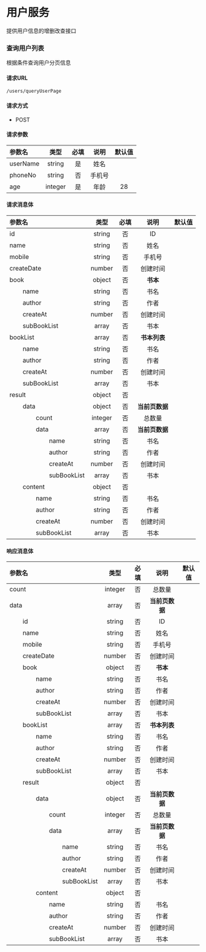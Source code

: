 # 用户服务
提供用户信息的增删改查接口

### 查询用户列表
根据条件查询用户分页信息

####  请求URL
```
/users/queryUserPage
```

####  请求方式
- POST

#### 请求参数
|                   参数名                   |类型|必填|说明|默认值|
|:-------|:-------:|:-------:|:-------:|:-------:|
|userName|string|是|姓名||
|phoneNo|string|否|手机号||
|age|integer|是|年龄|28|

#### 请求消息体
|                   参数名                   |类型|必填|说明|默认值|
|:-------|:-------:|:-------:|:-------:|:-------:|
|id|string|否|ID||
|name|string|否|姓名||
|mobile|string|否|手机号||
|createDate|number|否|创建时间||
|book|object|否|**书本**||
|&nbsp;&nbsp;&nbsp;&nbsp;&nbsp;&nbsp;&nbsp;&nbsp;name|string|否|书名||
|&nbsp;&nbsp;&nbsp;&nbsp;&nbsp;&nbsp;&nbsp;&nbsp;author|string|否|作者||
|&nbsp;&nbsp;&nbsp;&nbsp;&nbsp;&nbsp;&nbsp;&nbsp;createAt|number|否|创建时间||
|&nbsp;&nbsp;&nbsp;&nbsp;&nbsp;&nbsp;&nbsp;&nbsp;subBookList|array|否|书本||
|bookList|array|否|**书本列表**||
|&nbsp;&nbsp;&nbsp;&nbsp;&nbsp;&nbsp;&nbsp;&nbsp;name|string|否|书名||
|&nbsp;&nbsp;&nbsp;&nbsp;&nbsp;&nbsp;&nbsp;&nbsp;author|string|否|作者||
|&nbsp;&nbsp;&nbsp;&nbsp;&nbsp;&nbsp;&nbsp;&nbsp;createAt|number|否|创建时间||
|&nbsp;&nbsp;&nbsp;&nbsp;&nbsp;&nbsp;&nbsp;&nbsp;subBookList|array|否|书本||
|result|object|否|||
|&nbsp;&nbsp;&nbsp;&nbsp;&nbsp;&nbsp;&nbsp;&nbsp;data|object|否|**当前页数据**||
|&nbsp;&nbsp;&nbsp;&nbsp;&nbsp;&nbsp;&nbsp;&nbsp;&nbsp;&nbsp;&nbsp;&nbsp;&nbsp;&nbsp;&nbsp;&nbsp;count|integer|否|总数量||
|&nbsp;&nbsp;&nbsp;&nbsp;&nbsp;&nbsp;&nbsp;&nbsp;&nbsp;&nbsp;&nbsp;&nbsp;&nbsp;&nbsp;&nbsp;&nbsp;data|array|否|**当前页数据**||
|&nbsp;&nbsp;&nbsp;&nbsp;&nbsp;&nbsp;&nbsp;&nbsp;&nbsp;&nbsp;&nbsp;&nbsp;&nbsp;&nbsp;&nbsp;&nbsp;&nbsp;&nbsp;&nbsp;&nbsp;&nbsp;&nbsp;&nbsp;&nbsp;name|string|否|书名||
|&nbsp;&nbsp;&nbsp;&nbsp;&nbsp;&nbsp;&nbsp;&nbsp;&nbsp;&nbsp;&nbsp;&nbsp;&nbsp;&nbsp;&nbsp;&nbsp;&nbsp;&nbsp;&nbsp;&nbsp;&nbsp;&nbsp;&nbsp;&nbsp;author|string|否|作者||
|&nbsp;&nbsp;&nbsp;&nbsp;&nbsp;&nbsp;&nbsp;&nbsp;&nbsp;&nbsp;&nbsp;&nbsp;&nbsp;&nbsp;&nbsp;&nbsp;&nbsp;&nbsp;&nbsp;&nbsp;&nbsp;&nbsp;&nbsp;&nbsp;createAt|number|否|创建时间||
|&nbsp;&nbsp;&nbsp;&nbsp;&nbsp;&nbsp;&nbsp;&nbsp;&nbsp;&nbsp;&nbsp;&nbsp;&nbsp;&nbsp;&nbsp;&nbsp;&nbsp;&nbsp;&nbsp;&nbsp;&nbsp;&nbsp;&nbsp;&nbsp;subBookList|array|否|书本||
|&nbsp;&nbsp;&nbsp;&nbsp;&nbsp;&nbsp;&nbsp;&nbsp;content|object|否|||
|&nbsp;&nbsp;&nbsp;&nbsp;&nbsp;&nbsp;&nbsp;&nbsp;&nbsp;&nbsp;&nbsp;&nbsp;&nbsp;&nbsp;&nbsp;&nbsp;name|string|否|书名||
|&nbsp;&nbsp;&nbsp;&nbsp;&nbsp;&nbsp;&nbsp;&nbsp;&nbsp;&nbsp;&nbsp;&nbsp;&nbsp;&nbsp;&nbsp;&nbsp;author|string|否|作者||
|&nbsp;&nbsp;&nbsp;&nbsp;&nbsp;&nbsp;&nbsp;&nbsp;&nbsp;&nbsp;&nbsp;&nbsp;&nbsp;&nbsp;&nbsp;&nbsp;createAt|number|否|创建时间||
|&nbsp;&nbsp;&nbsp;&nbsp;&nbsp;&nbsp;&nbsp;&nbsp;&nbsp;&nbsp;&nbsp;&nbsp;&nbsp;&nbsp;&nbsp;&nbsp;subBookList|array|否|书本||

#### 响应消息体
|                   参数名                   |类型|必填|说明|默认值|
|:-------|:-------:|:-------:|:-------:|:-------:|
|count|integer|否|总数量||
|data|array|否|**当前页数据**||
|&nbsp;&nbsp;&nbsp;&nbsp;&nbsp;&nbsp;&nbsp;&nbsp;id|string|否|ID||
|&nbsp;&nbsp;&nbsp;&nbsp;&nbsp;&nbsp;&nbsp;&nbsp;name|string|否|姓名||
|&nbsp;&nbsp;&nbsp;&nbsp;&nbsp;&nbsp;&nbsp;&nbsp;mobile|string|否|手机号||
|&nbsp;&nbsp;&nbsp;&nbsp;&nbsp;&nbsp;&nbsp;&nbsp;createDate|number|否|创建时间||
|&nbsp;&nbsp;&nbsp;&nbsp;&nbsp;&nbsp;&nbsp;&nbsp;book|object|否|**书本**||
|&nbsp;&nbsp;&nbsp;&nbsp;&nbsp;&nbsp;&nbsp;&nbsp;&nbsp;&nbsp;&nbsp;&nbsp;&nbsp;&nbsp;&nbsp;&nbsp;name|string|否|书名||
|&nbsp;&nbsp;&nbsp;&nbsp;&nbsp;&nbsp;&nbsp;&nbsp;&nbsp;&nbsp;&nbsp;&nbsp;&nbsp;&nbsp;&nbsp;&nbsp;author|string|否|作者||
|&nbsp;&nbsp;&nbsp;&nbsp;&nbsp;&nbsp;&nbsp;&nbsp;&nbsp;&nbsp;&nbsp;&nbsp;&nbsp;&nbsp;&nbsp;&nbsp;createAt|number|否|创建时间||
|&nbsp;&nbsp;&nbsp;&nbsp;&nbsp;&nbsp;&nbsp;&nbsp;&nbsp;&nbsp;&nbsp;&nbsp;&nbsp;&nbsp;&nbsp;&nbsp;subBookList|array|否|书本||
|&nbsp;&nbsp;&nbsp;&nbsp;&nbsp;&nbsp;&nbsp;&nbsp;bookList|array|否|**书本列表**||
|&nbsp;&nbsp;&nbsp;&nbsp;&nbsp;&nbsp;&nbsp;&nbsp;&nbsp;&nbsp;&nbsp;&nbsp;&nbsp;&nbsp;&nbsp;&nbsp;name|string|否|书名||
|&nbsp;&nbsp;&nbsp;&nbsp;&nbsp;&nbsp;&nbsp;&nbsp;&nbsp;&nbsp;&nbsp;&nbsp;&nbsp;&nbsp;&nbsp;&nbsp;author|string|否|作者||
|&nbsp;&nbsp;&nbsp;&nbsp;&nbsp;&nbsp;&nbsp;&nbsp;&nbsp;&nbsp;&nbsp;&nbsp;&nbsp;&nbsp;&nbsp;&nbsp;createAt|number|否|创建时间||
|&nbsp;&nbsp;&nbsp;&nbsp;&nbsp;&nbsp;&nbsp;&nbsp;&nbsp;&nbsp;&nbsp;&nbsp;&nbsp;&nbsp;&nbsp;&nbsp;subBookList|array|否|书本||
|&nbsp;&nbsp;&nbsp;&nbsp;&nbsp;&nbsp;&nbsp;&nbsp;result|object|否|||
|&nbsp;&nbsp;&nbsp;&nbsp;&nbsp;&nbsp;&nbsp;&nbsp;&nbsp;&nbsp;&nbsp;&nbsp;&nbsp;&nbsp;&nbsp;&nbsp;data|object|否|**当前页数据**||
|&nbsp;&nbsp;&nbsp;&nbsp;&nbsp;&nbsp;&nbsp;&nbsp;&nbsp;&nbsp;&nbsp;&nbsp;&nbsp;&nbsp;&nbsp;&nbsp;&nbsp;&nbsp;&nbsp;&nbsp;&nbsp;&nbsp;&nbsp;&nbsp;count|integer|否|总数量||
|&nbsp;&nbsp;&nbsp;&nbsp;&nbsp;&nbsp;&nbsp;&nbsp;&nbsp;&nbsp;&nbsp;&nbsp;&nbsp;&nbsp;&nbsp;&nbsp;&nbsp;&nbsp;&nbsp;&nbsp;&nbsp;&nbsp;&nbsp;&nbsp;data|array|否|**当前页数据**||
|&nbsp;&nbsp;&nbsp;&nbsp;&nbsp;&nbsp;&nbsp;&nbsp;&nbsp;&nbsp;&nbsp;&nbsp;&nbsp;&nbsp;&nbsp;&nbsp;&nbsp;&nbsp;&nbsp;&nbsp;&nbsp;&nbsp;&nbsp;&nbsp;&nbsp;&nbsp;&nbsp;&nbsp;&nbsp;&nbsp;&nbsp;&nbsp;name|string|否|书名||
|&nbsp;&nbsp;&nbsp;&nbsp;&nbsp;&nbsp;&nbsp;&nbsp;&nbsp;&nbsp;&nbsp;&nbsp;&nbsp;&nbsp;&nbsp;&nbsp;&nbsp;&nbsp;&nbsp;&nbsp;&nbsp;&nbsp;&nbsp;&nbsp;&nbsp;&nbsp;&nbsp;&nbsp;&nbsp;&nbsp;&nbsp;&nbsp;author|string|否|作者||
|&nbsp;&nbsp;&nbsp;&nbsp;&nbsp;&nbsp;&nbsp;&nbsp;&nbsp;&nbsp;&nbsp;&nbsp;&nbsp;&nbsp;&nbsp;&nbsp;&nbsp;&nbsp;&nbsp;&nbsp;&nbsp;&nbsp;&nbsp;&nbsp;&nbsp;&nbsp;&nbsp;&nbsp;&nbsp;&nbsp;&nbsp;&nbsp;createAt|number|否|创建时间||
|&nbsp;&nbsp;&nbsp;&nbsp;&nbsp;&nbsp;&nbsp;&nbsp;&nbsp;&nbsp;&nbsp;&nbsp;&nbsp;&nbsp;&nbsp;&nbsp;&nbsp;&nbsp;&nbsp;&nbsp;&nbsp;&nbsp;&nbsp;&nbsp;&nbsp;&nbsp;&nbsp;&nbsp;&nbsp;&nbsp;&nbsp;&nbsp;subBookList|array|否|书本||
|&nbsp;&nbsp;&nbsp;&nbsp;&nbsp;&nbsp;&nbsp;&nbsp;&nbsp;&nbsp;&nbsp;&nbsp;&nbsp;&nbsp;&nbsp;&nbsp;content|object|否|||
|&nbsp;&nbsp;&nbsp;&nbsp;&nbsp;&nbsp;&nbsp;&nbsp;&nbsp;&nbsp;&nbsp;&nbsp;&nbsp;&nbsp;&nbsp;&nbsp;&nbsp;&nbsp;&nbsp;&nbsp;&nbsp;&nbsp;&nbsp;&nbsp;name|string|否|书名||
|&nbsp;&nbsp;&nbsp;&nbsp;&nbsp;&nbsp;&nbsp;&nbsp;&nbsp;&nbsp;&nbsp;&nbsp;&nbsp;&nbsp;&nbsp;&nbsp;&nbsp;&nbsp;&nbsp;&nbsp;&nbsp;&nbsp;&nbsp;&nbsp;author|string|否|作者||
|&nbsp;&nbsp;&nbsp;&nbsp;&nbsp;&nbsp;&nbsp;&nbsp;&nbsp;&nbsp;&nbsp;&nbsp;&nbsp;&nbsp;&nbsp;&nbsp;&nbsp;&nbsp;&nbsp;&nbsp;&nbsp;&nbsp;&nbsp;&nbsp;createAt|number|否|创建时间||
|&nbsp;&nbsp;&nbsp;&nbsp;&nbsp;&nbsp;&nbsp;&nbsp;&nbsp;&nbsp;&nbsp;&nbsp;&nbsp;&nbsp;&nbsp;&nbsp;&nbsp;&nbsp;&nbsp;&nbsp;&nbsp;&nbsp;&nbsp;&nbsp;subBookList|array|否|书本||


